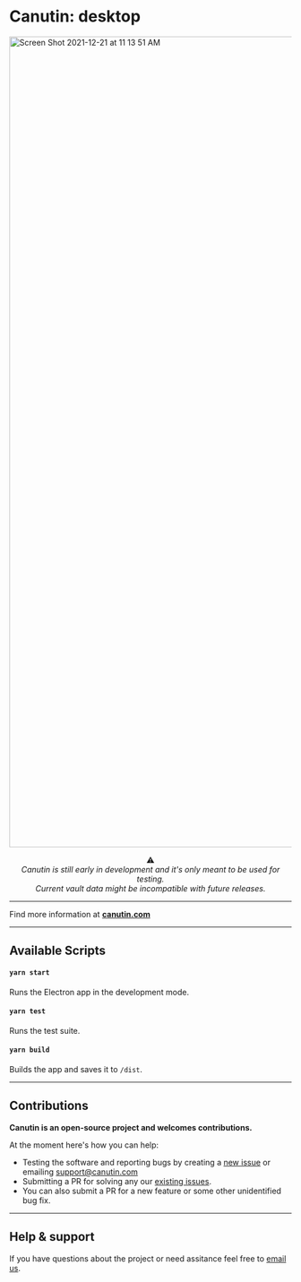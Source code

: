 # Canutin: desktop

<img width="1448" alt="Screen Shot 2021-12-21 at 11 13 51 AM" src="https://user-images.githubusercontent.com/1434675/146944233-696d2f81-5c20-4c28-9b83-dc1d080b6ec7.png">

<p align="center">
⚠️<br/>
<em>Canutin is still early in development and it's only meant to be used for testing.<br/>
Current vault data might be incompatible with future releases.</em></p>

---

Find more information at **[canutin.com](https://canutin.com)**

---

## Available Scripts

#### `yarn start`

Runs the Electron app in the development mode.

#### `yarn test`

Runs the test suite.

#### `yarn build`

Builds the app and saves it to `/dist`.

---

## Contributions

**Canutin is an open-source project and welcomes contributions.**

At the moment here's how you can help:

- Testing the software and reporting bugs by creating a [new issue](https://github.com/Canutin/desktop/issues/new) or emailing [support@canutin.com](mailto:support@canutin.com)
- Submitting a PR for solving any our [existing issues](https://github.com/Canutin/desktop/issues).
- You can also submit a PR for a new feature or some other unidentified bug fix.

---

## Help & support

If you have questions about the project or need assitance feel free to [email us](mailto:support@canutin.com).
